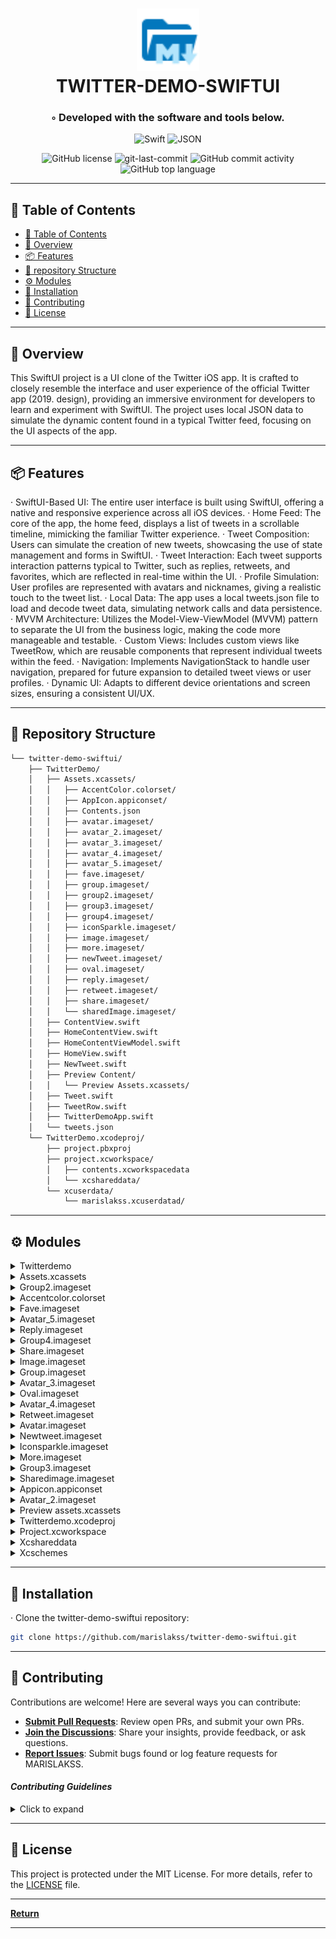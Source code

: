 <div align="center">
<h1 align="center">
<img src="https://raw.githubusercontent.com/PKief/vscode-material-icon-theme/ec559a9f6bfd399b82bb44393651661b08aaf7ba/icons/folder-markdown-open.svg" width="100" />
<br>TWITTER-DEMO-SWIFTUI</h1>
<h3>◦ Developed with the software and tools below.</h3>

<p align="center">
<img src="https://img.shields.io/badge/Swift-F05138.svg?style=flat-square&logo=Swift&logoColor=white" alt="Swift" />
<img src="https://img.shields.io/badge/JSON-000000.svg?style=flat-square&logo=JSON&logoColor=white" alt="JSON" />
</p>
<img src="https://img.shields.io/github/license/marislakss/twitter-demo-swiftui?style=flat-square&color=5D6D7E" alt="GitHub license" />
<img src="https://img.shields.io/github/last-commit/marislakss/twitter-demo-swiftui?style=flat-square&color=5D6D7E" alt="git-last-commit" />
<img src="https://img.shields.io/github/commit-activity/m/marislakss/twitter-demo-swiftui?style=flat-square&color=5D6D7E" alt="GitHub commit activity" />
<img src="https://img.shields.io/github/languages/top/marislakss/twitter-demo-swiftui?style=flat-square&color=5D6D7E" alt="GitHub top language" />
</div>

---

## 📖 Table of Contents
- [📖 Table of Contents](#-table-of-contents)
- [📍 Overview](#-overview)
- [📦 Features](#-features)
- [📂 repository Structure](#-repository-structure)
- [⚙️ Modules](#modules)
- [🔧 Installation](#-installation)    
- [🤝 Contributing](#-contributing)
- [📄 License](#-license)

---


## 📍 Overview

This SwiftUI project is a UI clone of the Twitter iOS app. It is crafted to closely resemble the interface and user experience of the official Twitter app (2019. design), providing an immersive environment for developers to learn and experiment with SwiftUI. The project uses local JSON data to simulate the dynamic content found in a typical Twitter feed, focusing on the UI aspects of the app.

---

## 📦 Features

· SwiftUI-Based UI: The entire user interface is built using SwiftUI, offering a native and responsive experience across all iOS devices.
· Home Feed: The core of the app, the home feed, displays a list of tweets in a scrollable timeline, mimicking the familiar Twitter experience.
· Tweet Composition: Users can simulate the creation of new tweets, showcasing the use of state management and forms in SwiftUI.
· Tweet Interaction: Each tweet supports interaction patterns typical to Twitter, such as replies, retweets, and favorites, which are reflected in real-time within the UI.
· Profile Simulation: User profiles are represented with avatars and nicknames, giving a realistic touch to the tweet list.
· Local Data: The app uses a local tweets.json file to load and decode tweet data, simulating network calls and data persistence.
· MVVM Architecture: Utilizes the Model-View-ViewModel (MVVM) pattern to separate the UI from the business logic, making the code more manageable and testable.
· Custom Views: Includes custom views like TweetRow, which are reusable components that represent individual tweets within the feed.
· Navigation: Implements NavigationStack to handle user navigation, prepared for future expansion to detailed tweet views or user profiles.
· Dynamic UI: Adapts to different device orientations and screen sizes, ensuring a consistent UI/UX.

---


## 📂 Repository Structure

```sh
└── twitter-demo-swiftui/
    ├── TwitterDemo/
    │   ├── Assets.xcassets/
    │   │   ├── AccentColor.colorset/
    │   │   ├── AppIcon.appiconset/
    │   │   ├── Contents.json
    │   │   ├── avatar.imageset/
    │   │   ├── avatar_2.imageset/
    │   │   ├── avatar_3.imageset/
    │   │   ├── avatar_4.imageset/
    │   │   ├── avatar_5.imageset/
    │   │   ├── fave.imageset/
    │   │   ├── group.imageset/
    │   │   ├── group2.imageset/
    │   │   ├── group3.imageset/
    │   │   ├── group4.imageset/
    │   │   ├── iconSparkle.imageset/
    │   │   ├── image.imageset/
    │   │   ├── more.imageset/
    │   │   ├── newTweet.imageset/
    │   │   ├── oval.imageset/
    │   │   ├── reply.imageset/
    │   │   ├── retweet.imageset/
    │   │   ├── share.imageset/
    │   │   └── sharedImage.imageset/
    │   ├── ContentView.swift
    │   ├── HomeContentView.swift
    │   ├── HomeContentViewModel.swift
    │   ├── HomeView.swift
    │   ├── NewTweet.swift
    │   ├── Preview Content/
    │   │   └── Preview Assets.xcassets/
    │   ├── Tweet.swift
    │   ├── TweetRow.swift
    │   ├── TwitterDemoApp.swift
    │   └── tweets.json
    └── TwitterDemo.xcodeproj/
        ├── project.pbxproj
        ├── project.xcworkspace/
        │   ├── contents.xcworkspacedata
        │   └── xcshareddata/
        └── xcuserdata/
            └── marislakss.xcuserdatad/

```

---


## ⚙️ Modules

<details closed><summary>Twitterdemo</summary>

| File                                                                                                                              | Summary                                                                                                                                                                                                                                                                                                                                                                                                                                                                                                                                                                                                                                                                                                                                                  |
| ---                                                                                                                               | ---                                                                                                                                                                                                                                                                                                                                                                                                                                                                                                                                                                                                                                                                                                                                                      |
| [HomeContentViewModel.swift](https://github.com/marislakss/twitter-demo-swiftui/blob/main/TwitterDemo/HomeContentViewModel.swift) | The `HomeContentViewModel` class is responsible for managing the tweets data and handling actions related to tweets. It includes two main functions:1. `loadTweets()`: Loads tweets from a JSON file and decodes them into an array of `Tweet` objects. If the tweets are already loaded, it prints a message. If the JSON file or data cannot be located or loaded, it prints corresponding error messages.2. `createTweet(title:description:)`: Creates a new `Tweet` object with random ID, username, nickname, creation time, and other attributes. The created tweet is then appended to the `tweets` array.This code represents the model part of the SwiftUI-based Twitter demo application, providing the logic for loading and creating tweets. |
| [tweets.json](https://github.com/marislakss/twitter-demo-swiftui/blob/main/TwitterDemo/tweets.json)                               | The code represents a directory structure and a JSON file called "tweets.json". The "tweets.json" file contains an array of JSON objects, each representing a tweet with various properties like the tweet ID, username, nickname, creation date, message, image, number of replies, retweets, favorites, and avatar image. The directory structure contains multiple Swift files and assets related to a Twitter demo SwiftUI application.                                                                                                                                                                                                                                                                                                              |
| [TweetRow.swift](https://github.com/marislakss/twitter-demo-swiftui/blob/main/TwitterDemo/TweetRow.swift)                         | The `TweetRow.swift` file defines a SwiftUI view called `TweetRow` that displays a single row of a tweet in a Twitter-like interface. It displays the user's profile image, nickname, username, tweet message, and optional message image. The row also includes buttons for actions like replying, retweeting, liking, and sharing the tweet. The state variables track whether the buttons are selected or not. The `TweetRow` view is previewed using sample data in `TweetRow_Previews`.                                                                                                                                                                                                                                                             |
| [TwitterDemoApp.swift](https://github.com/marislakss/twitter-demo-swiftui/blob/main/TwitterDemo/TwitterDemoApp.swift)             | The code represents the structure of a Twitter Demo SwiftUI app. It contains various files and directories, including assets, view models, views, and JSON data. The main functionality of the code lies in the `TwitterDemoApp.swift` file, which defines the `TwitterDemoApp` struct conforming to the `App` protocol. The `body` property of this struct represents the main scene of the app, displaying the `ContentView` view when the app is launched.                                                                                                                                                                                                                                                                                            |
| [HomeContentView.swift](https://github.com/marislakss/twitter-demo-swiftui/blob/main/TwitterDemo/HomeContentView.swift)           | The code is for the "HomeContentView" SwiftUI view in the TwitterDemo app. It displays a list of tweets fetched from the "tweets.json" file using the "HomeContentViewModel" class. Each tweet is rendered using the "TweetRow" view. The view also has a button to trigger the "NewTweetView" modal sheet, allowing users to create new tweets.                                                                                                                                                                                                                                                                                                                                                                                                         |
| [HomeView.swift](https://github.com/marislakss/twitter-demo-swiftui/blob/main/TwitterDemo/HomeView.swift)                         | The code represents the HomeView in a TwitterDemo SwiftUI app. It displays the main content of the app, HomeContentView, along with a navigation toolbar. The toolbar includes a button with an oval image on the left, a "Home" text in the center, and a button with an iconSparkle image on the right. Tapping the iconSparkle button presents a NewTweetView.                                                                                                                                                                                                                                                                                                                                                                                        |
| [Tweet.swift](https://github.com/marislakss/twitter-demo-swiftui/blob/main/TwitterDemo/Tweet.swift)                               | The code above represents a file named "Tweet.swift" in a project called "TwitterDemo" written in Swift. It defines a struct named "Tweet" that conforms to the Decodable protocol. The struct has several properties including the ID, username, nickname, creation date, message, message image (optional), number of replies, number of retweets, number of favorites, and the URL of the avatar image.                                                                                                                                                                                                                                                                                                                                               |
| [NewTweet.swift](https://github.com/marislakss/twitter-demo-swiftui/blob/main/TwitterDemo/NewTweet.swift)                         | The code is a part of a TwitterDemo SwiftUI application and specifically focuses on creating a new tweet. The NewTweetView struct is responsible for displaying the new tweet interface, which includes a cancel button, a tweet button, an image, and a text editor for entering the tweet text. The tweet text is stored in a @State variable and is updated as the user types. When the tweet button is pressed, the tweet text is printed and the view is dismissed. The code also includes a preview for testing the NewTweetView component.                                                                                                                                                                                                        |
| [ContentView.swift](https://github.com/marislakss/twitter-demo-swiftui/blob/main/TwitterDemo/ContentView.swift)                   | The code represents the ContentView of the TwitterDemo app, which uses the SwiftUI framework. It defines a TabView with four tabs: HomeView, Search screen, Notifications screen, and Messages screen. Each tab item includes an image rendered from an asset. The ContentView is also previewed in ContentView_Previews.                                                                                                                                                                                                                                                                                                                                                                                                                                |

</details>

<details closed><summary>Assets.xcassets</summary>

| File                                                                                                                    | Summary                                                                                                                                                                                                                  |
| ---                                                                                                                     | ---                                                                                                                                                                                                                      |
| [Contents.json](https://github.com/marislakss/twitter-demo-swiftui/blob/main/TwitterDemo/Assets.xcassets/Contents.json) | The code represents the contents.json file within the "Assets.xcassets" directory of a SwiftUI project called "TwitterDemo". It contains a JSON object with metadata about the assets, including the author and version. |

</details>

<details closed><summary>Group2.imageset</summary>

| File                                                                                                                                    | Summary                                                                                                                                                                                                                                                                                |
| ---                                                                                                                                     | ---                                                                                                                                                                                                                                                                                    |
| [Contents.json](https://github.com/marislakss/twitter-demo-swiftui/blob/main/TwitterDemo/Assets.xcassets/group2.imageset/Contents.json) | The code snippet is a JSON file that contains information about images in the "group2.imageset" asset of the "Assets.xcassets" directory. It specifies three image files, each with different filenames and scales. The JSON file also includes metadata about the author and version. |

</details>

<details closed><summary>Accentcolor.colorset</summary>

| File                                                                                                                                         | Summary                                                                                                                                                                                                                                                                            |
| ---                                                                                                                                          | ---                                                                                                                                                                                                                                                                                |
| [Contents.json](https://github.com/marislakss/twitter-demo-swiftui/blob/main/TwitterDemo/Assets.xcassets/AccentColor.colorset/Contents.json) | The code represents a JSON file that contains information about the AccentColor used in a Twitter Demo iOS app. It specifies that the color is universal, meaning it can be used across all devices. The "info" section provides details about the author and version of the file. |

</details>

<details closed><summary>Fave.imageset</summary>

| File                                                                                                                                  | Summary                                                                                                                                                                                                                                                                                                                                                                                |
| ---                                                                                                                                   | ---                                                                                                                                                                                                                                                                                                                                                                                    |
| [Contents.json](https://github.com/marislakss/twitter-demo-swiftui/blob/main/TwitterDemo/Assets.xcassets/fave.imageset/Contents.json) | The code above represents the contents of the "fave.imageset" folder in the "Assets.xcassets" directory of the "TwitterDemo" project. It defines a set of images for the "fave" icon, with different scales for different device types. The "Contents.json" file specifies the filenames, device idiom, and scale for each image, while also providing author and version information. |

</details>

<details closed><summary>Avatar_5.imageset</summary>

| File                                                                                                                                      | Summary                                                                                                                                                                                                                                                                                                                                                                                                         |
| ---                                                                                                                                       | ---                                                                                                                                                                                                                                                                                                                                                                                                             |
| [Contents.json](https://github.com/marislakss/twitter-demo-swiftui/blob/main/TwitterDemo/Assets.xcassets/avatar_5.imageset/Contents.json) | The code represents the contents of the "Contents.json" file located in the "avatar_5.imageset" directory within the "Assets.xcassets" folder. This file defines the different image files associated with the "avatar_5" image set, specifying their filenames, idiom (universal), and scale (1x, 2x, 3x). The "info" section provides information about the file, such as the author (xcode) and version (1). |

</details>

<details closed><summary>Reply.imageset</summary>

| File                                                                                                                                   | Summary                                                                                                                                                                                                                                                                                                                 |
| ---                                                                                                                                    | ---                                                                                                                                                                                                                                                                                                                     |
| [Contents.json](https://github.com/marislakss/twitter-demo-swiftui/blob/main/TwitterDemo/Assets.xcassets/reply.imageset/Contents.json) | This code represents the `Contents.json` file in the `reply.imageset` folder of the TwitterDemo project's assets. It defines the different images and scales available for the "reply" icon. The file includes entries for the 1x, 2x, and 3x scales of the image, along with information about the author and version. |

</details>

<details closed><summary>Group4.imageset</summary>

| File                                                                                                                                    | Summary                                                                                                                                                                                                                                                                               |
| ---                                                                                                                                     | ---                                                                                                                                                                                                                                                                                   |
| [Contents.json](https://github.com/marislakss/twitter-demo-swiftui/blob/main/TwitterDemo/Assets.xcassets/group4.imageset/Contents.json) | The code represents the contents.json file in the group4.imageset folder. The file specifies the filenames and scales of the images in the group4 imageset for different device screen densities (1x, 2x, 3x). It also includes information about the author and version of the file. |

</details>

<details closed><summary>Share.imageset</summary>

| File                                                                                                                                   | Summary                                                                                                                                                                                                                                                                                                                                                                              |
| ---                                                                                                                                    | ---                                                                                                                                                                                                                                                                                                                                                                                  |
| [Contents.json](https://github.com/marislakss/twitter-demo-swiftui/blob/main/TwitterDemo/Assets.xcassets/share.imageset/Contents.json) | The code represents the contents of the "Contents.json" file in the "share.imageset" directory of the "Assets.xcassets" folder in a Twitter demo SwiftUI project. This file specifies the filenames and scales for the share.png image, which is available in three different resolutions (1x, 2x, and 3x). It also includes general information like the author and version number. |

</details>

<details closed><summary>Image.imageset</summary>

| File                                                                                                                                   | Summary                                                                                                                                                                                                                                                                                                                      |
| ---                                                                                                                                    | ---                                                                                                                                                                                                                                                                                                                          |
| [Contents.json](https://github.com/marislakss/twitter-demo-swiftui/blob/main/TwitterDemo/Assets.xcassets/image.imageset/Contents.json) | The code defines the contents of the "image.imageset" asset in the TwitterDemo app's assets catalog. It specifies different versions of the image file for different screen resolutions (1x, 2x, and 3x) with corresponding filenames. The code also includes information about the author and version of the asset catalog. |

</details>

<details closed><summary>Group.imageset</summary>

| File                                                                                                                                   | Summary                                                                                                                                                                                                                                                                                                                                                                                                                                                                                     |
| ---                                                                                                                                    | ---                                                                                                                                                                                                                                                                                                                                                                                                                                                                                         |
| [Contents.json](https://github.com/marislakss/twitter-demo-swiftui/blob/main/TwitterDemo/Assets.xcassets/group.imageset/Contents.json) | The code snippet provides a directory tree structure for a Twitter demo project, specifically focusing on the path "TwitterDemo/Assets.xcassets/group.imageset/Contents.json." This JSON file contains information about different variations of the "group" image, including their filenames and scales. It also includes general information about the file, such as the author and version. Overall, the code snippet showcases the asset management aspect of the Twitter demo project. |

</details>

<details closed><summary>Avatar_3.imageset</summary>

| File                                                                                                                                      | Summary                                                                                                                                                                                                                                                                                                                                                        |
| ---                                                                                                                                       | ---                                                                                                                                                                                                                                                                                                                                                            |
| [Contents.json](https://github.com/marislakss/twitter-demo-swiftui/blob/main/TwitterDemo/Assets.xcassets/avatar_3.imageset/Contents.json) | The code represents a directory structure and a specific file called "avatar_3.imageset/Contents.json". The file contains information about different versions of an image named "avatar_3.png" in different resolutions, targeting different devices or screen densities. The JSON code specifies the filenames and the scales for each version of the image. |

</details>

<details closed><summary>Oval.imageset</summary>

| File                                                                                                                                  | Summary                                                                                                                                                                                                                                                                                                                                                                    |
| ---                                                                                                                                   | ---                                                                                                                                                                                                                                                                                                                                                                        |
| [Contents.json](https://github.com/marislakss/twitter-demo-swiftui/blob/main/TwitterDemo/Assets.xcassets/oval.imageset/Contents.json) | The code represents the contents of the "oval.imageset" directory in the "Assets.xcassets" folder of a SwiftUI app called "TwitterDemo". It contains a JSON file named "Contents.json" that specifies the images associated with the "oval" image asset. The JSON file includes details about the filenames of the images and their corresponding scales (1x, 2x, and 3x). |

</details>

<details closed><summary>Avatar_4.imageset</summary>

| File                                                                                                                                      | Summary                                                                                                                                                                                                                                                                                                                                                                                |
| ---                                                                                                                                       | ---                                                                                                                                                                                                                                                                                                                                                                                    |
| [Contents.json](https://github.com/marislakss/twitter-demo-swiftui/blob/main/TwitterDemo/Assets.xcassets/avatar_4.imageset/Contents.json) | The code provided is a JSON file that represents the contents of an asset catalog file named "avatar_4.imageset" in an Xcode project. This specific asset catalog contains three images with different filenames and scales, "avatar_4.png", "avatar_4@2x.png", and "avatar_4@3x.png". The JSON structure also includes information about the author and version of the asset catalog. |

</details>

<details closed><summary>Retweet.imageset</summary>

| File                                                                                                                                     | Summary                                                                                                                                                                                                                                                                                                                                                                                                                 |
| ---                                                                                                                                      | ---                                                                                                                                                                                                                                                                                                                                                                                                                     |
| [Contents.json](https://github.com/marislakss/twitter-demo-swiftui/blob/main/TwitterDemo/Assets.xcassets/retweet.imageset/Contents.json) | The code represents the structure and assets of a Swift application for a Twitter demo. It includes various image assets, such as avatars, icons, and tweet-related images. The code specifically focuses on the "retweet" imageset, which consists of three different image files with different resolutions. The Contents.json file provides information about the imageset, including filenames, idioms, and scales. |

</details>

<details closed><summary>Avatar.imageset</summary>

| File                                                                                                                                    | Summary                                                                                                                                                                                                                                                                                       |
| ---                                                                                                                                     | ---                                                                                                                                                                                                                                                                                           |
| [Contents.json](https://github.com/marislakss/twitter-demo-swiftui/blob/main/TwitterDemo/Assets.xcassets/avatar.imageset/Contents.json) | This code represents the contents of a JSON file called "Contents.json" which describes the assets for avatars in an iOS app. It specifies three images of different scales (1x, 2x, and 3x) for the avatar. The JSON file also includes metadata such as the author and version information. |

</details>

<details closed><summary>Newtweet.imageset</summary>

| File                                                                                                                                      | Summary                                                                                                                                                                                                                                                                                                                                                                                                                                           |
| ---                                                                                                                                       | ---                                                                                                                                                                                                                                                                                                                                                                                                                                               |
| [Contents.json](https://github.com/marislakss/twitter-demo-swiftui/blob/main/TwitterDemo/Assets.xcassets/newTweet.imageset/Contents.json) | The code represents a JSON file describing an asset within an Xcode project directory. Specifically, it defines the image files and their properties for the "newTweet" asset set, which contains images at different resolutions ("1x", "2x", and "3x"). The asset set is part of the "Assets.xcassets" directory in the "TwitterDemo" project. The JSON file also includes general information about the asset, such as the author and version. |

</details>

<details closed><summary>Iconsparkle.imageset</summary>

| File                                                                                                                                         | Summary                                                                                                                                                                                                                                                                                           |
| ---                                                                                                                                          | ---                                                                                                                                                                                                                                                                                               |
| [Contents.json](https://github.com/marislakss/twitter-demo-swiftui/blob/main/TwitterDemo/Assets.xcassets/iconSparkle.imageset/Contents.json) | The code represents the contents of the "Contents.json" file within the "iconSparkle.imageset" folder of the "Assets.xcassets" directory. It defines a set of images with different scales and filenames for different idioms. The "info" section provides authorship and versioning information. |

</details>

<details closed><summary>More.imageset</summary>

| File                                                                                                                                  | Summary                                                                                                                                                                                                                                                                                                                                                       |
| ---                                                                                                                                   | ---                                                                                                                                                                                                                                                                                                                                                           |
| [Contents.json](https://github.com/marislakss/twitter-demo-swiftui/blob/main/TwitterDemo/Assets.xcassets/more.imageset/Contents.json) | The code represents the file structure of a Twitter demo project in SwiftUI. It includes various assets such as icons, images, and avatars. The specific code snippet pertains to the "more" icon, which has three different versions for different display scales. The "Contents.json" file specifies the filenames and scales for each version of the icon. |

</details>

<details closed><summary>Group3.imageset</summary>

| File                                                                                                                                    | Summary                                                                                                                                                                                                                                                                                                                                                                                                                                                                                             |
| ---                                                                                                                                     | ---                                                                                                                                                                                                                                                                                                                                                                                                                                                                                                 |
| [Contents.json](https://github.com/marislakss/twitter-demo-swiftui/blob/main/TwitterDemo/Assets.xcassets/group3.imageset/Contents.json) | The code snippet represents the Contents.json file inside the group3.imageset folder of an iOS project called TwitterDemo. This file contains information about the images in the group3.imageset, including their filenames, scale factors, and idiom. The "images" key holds an array of objects, where each object represents an image with its respective filename, scale, and idiom. The "info" key provides general information about the Contents.json file, such as the author and version. |

</details>

<details closed><summary>Sharedimage.imageset</summary>

| File                                                                                                                                         | Summary                                                                                                                                                                                                                                                                                                                                       |
| ---                                                                                                                                          | ---                                                                                                                                                                                                                                                                                                                                           |
| [Contents.json](https://github.com/marislakss/twitter-demo-swiftui/blob/main/TwitterDemo/Assets.xcassets/sharedImage.imageset/Contents.json) | The code above represents a directory tree structure containing a Swift project called TwitterDemo. The specific code snippet is a JSON file called Contents.json located in the sharedImage.imageset directory of the project's asset catalog. This JSON file defines the filenames and scales for three images pertaining to a sharedImage. |

</details>

<details closed><summary>Appicon.appiconset</summary>

| File                                                                                                                                       | Summary                                                                                                                                                                                                                                                                                                                                                            |
| ---                                                                                                                                        | ---                                                                                                                                                                                                                                                                                                                                                                |
| [Contents.json](https://github.com/marislakss/twitter-demo-swiftui/blob/main/TwitterDemo/Assets.xcassets/AppIcon.appiconset/Contents.json) | The code represents a file structure of a Twitter demo project written in SwiftUI. It includes various assets such as images, icons, and JSON data. The specific code snippet is a JSON file called "Contents.json" located in the "AppIcon.appiconset" directory. It contains information about the app icon, including the filename, platform, size, and author. |

</details>

<details closed><summary>Avatar_2.imageset</summary>

| File                                                                                                                                      | Summary                                                                                                                                                                                                                                                                |
| ---                                                                                                                                       | ---                                                                                                                                                                                                                                                                    |
| [Contents.json](https://github.com/marislakss/twitter-demo-swiftui/blob/main/TwitterDemo/Assets.xcassets/avatar_2.imageset/Contents.json) | This code defines the images that make up the "avatar_2" asset. It specifies the filenames and scales for three different versions of the image based on device resolution. The asset is part of the TwitterDemo project in the TwitterDemo/Assets.xcassets directory. |

</details>

<details closed><summary>Preview assets.xcassets</summary>

| File                                                                                                                                            | Summary                                                                                                                                                                                   |
| ---                                                                                                                                             | ---                                                                                                                                                                                       |
| [Contents.json](https://github.com/marislakss/twitter-demo-swiftui/blob/main/TwitterDemo/Preview Content/Preview Assets.xcassets/Contents.json) | This code defines the Contents.json file, which is located in the Preview Assets.xcassets directory. It contains metadata about the Xcode project, such as the author and version number. |

</details>

<details closed><summary>Twitterdemo.xcodeproj</summary>

| File                                                                                                                  | Summary                                                                                                                                                                                                                                                                                                                                                                                         |
| ---                                                                                                                   | ---                                                                                                                                                                                                                                                                                                                                                                                             |
| [project.pbxproj](https://github.com/marislakss/twitter-demo-swiftui/blob/main/TwitterDemo.xcodeproj/project.pbxproj) | The code represents the directory structure of a Twitter demo project in SwiftUI. It includes various SwiftUI files for the application's UI, a tweets.json file for data, and an Xcode project file (project.pbxproj) for managing dependencies and build configurations. The project also includes asset catalogs (Assets.xcassets) that contain various image files used in the application. |

</details>

<details closed><summary>Project.xcworkspace</summary>

| File                                                                                                                                                        | Summary                                                                                                                                                                                                                                                                                                                               |
| ---                                                                                                                                                         | ---                                                                                                                                                                                                                                                                                                                                   |
| [contents.xcworkspacedata](https://github.com/marislakss/twitter-demo-swiftui/blob/main/TwitterDemo.xcodeproj/project.xcworkspace/contents.xcworkspacedata) | This code represents the contents of a workspace file in an Xcode project. It is in XML format and includes a reference to the project itself. The workspace file is used to organize and manage multiple Xcode projects and their associated files, allowing developers to work on different parts of an application simultaneously. |

</details>

<details closed><summary>Xcshareddata</summary>

| File                                                                                                                                                                     | Summary                                                                                                                                                                                                                                                                               |
| ---                                                                                                                                                                      | ---                                                                                                                                                                                                                                                                                   |
| [IDEWorkspaceChecks.plist](https://github.com/marislakss/twitter-demo-swiftui/blob/main/TwitterDemo.xcodeproj/project.xcworkspace/xcshareddata/IDEWorkspaceChecks.plist) | The code is an XML plist file located at "TwitterDemo.xcodeproj/project.xcworkspace/xcshareddata/IDEWorkspaceChecks.plist". It contains a key-value pair indicating whether a warning about computing on a 32-bit Mac was displayed during a certain check. The value is set to true. |

</details>

<details closed><summary>Xcschemes</summary>

| File                                                                                                                                                                                | Summary                                                                                                                                                                                                                                                                                                                                                                                                                              |
| ---                                                                                                                                                                                 | ---                                                                                                                                                                                                                                                                                                                                                                                                                                  |
| [xcschememanagement.plist](https://github.com/marislakss/twitter-demo-swiftui/blob/main/TwitterDemo.xcodeproj/xcuserdata/marislakss.xcuserdatad/xcschemes/xcschememanagement.plist) | This code represents the directory structure of a Twitter demo project, including various assets, views, models, and configuration files within its Xcode project. The provided code is an XML plist file located at "TwitterDemo.xcodeproj/xcuserdata/marislakss.xcuserdatad/xcschemes/xcschememanagement.plist". It contains scheme-related information for the project, specifically the order hint for the "TwitterDemo" scheme. |

</details>

---

## 🔧 Installation

· Clone the twitter-demo-swiftui repository:
```sh
git clone https://github.com/marislakss/twitter-demo-swiftui.git
```

---

## 🤝 Contributing

Contributions are welcome! Here are several ways you can contribute:

- **[Submit Pull Requests](https://github.com/marislakss/twitter-demo-swiftui/blob/main/CONTRIBUTING.md)**: Review open PRs, and submit your own PRs.
- **[Join the Discussions](https://github.com/marislakss/twitter-demo-swiftui/discussions)**: Share your insights, provide feedback, or ask questions.
- **[Report Issues](https://github.com/marislakss/twitter-demo-swiftui/issues)**: Submit bugs found or log feature requests for MARISLAKSS.

#### *Contributing Guidelines*

<details closed>
<summary>Click to expand</summary>

1. **Fork the Repository**: Start by forking the project repository to your GitHub account.
2. **Clone Locally**: Clone the forked repository to your local machine using a Git client.
   ```sh
   git clone <your-forked-repo-url>
   ```
3. **Create a New Branch**: Always work on a new branch, giving it a descriptive name.
   ```sh
   git checkout -b new-feature-x
   ```
4. **Make Your Changes**: Develop and test your changes locally.
5. **Commit Your Changes**: Commit with a clear and concise message describing your updates.
   ```sh
   git commit -m 'Implemented new feature x.'
   ```
6. **Push to GitHub**: Push the changes to your forked repository.
   ```sh
   git push origin new-feature-x
   ```
7. **Submit a Pull Request**: Create a PR against the original project repository. Clearly describe the changes and their motivations.

Once your PR is reviewed and approved, it will be merged into the main branch.

</details>

---

## 📄 License


This project is protected under the MIT License. For more details, refer to the [LICENSE](https://choosealicense.com/licenses/) file.

---

[**Return**](#Top)

---
